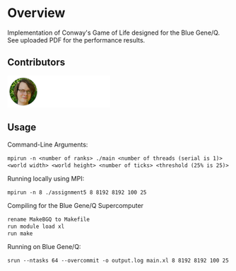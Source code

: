 # Overview
Implementation of Conway's Game of Life designed for the Blue Gene/Q. See uploaded PDF for the performance results.

## Contributors

<a href="https://github.com/AndrewAltimit/Conway-Blue-Gene-Q/graphs/contributors">
  <img src="contributors.png" />
</a>


## Usage

Command-Line Arguments:

	mpirun -n <number of ranks> ./main <number of threads (serial is 1)> <world width> <world height> <number of ticks> <threshold (25% is 25)>

Running locally using MPI:

	mpirun -n 8 ./assignment5 8 8192 8192 100 25

Compiling for the Blue Gene/Q Supercomputer

	rename MakeBGQ to Makefile
	run module load xl
	run make

Running on Blue Gene/Q: 

	srun --ntasks 64 --overcommit -o output.log main.xl 8 8192 8192 100 25
